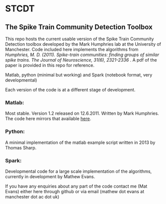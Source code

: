STCDT
=====

## The Spike Train Community Detection Toolbox

This repo hosts the current usable version of the Spike Train Community Detection toolbox developed by the Mark Humphries lab at the University of Manchester. Code included here implements the algorithms from _Humphries, M. D. (2011). Spike-train communities: finding groups of similar spike trains. The Journal of Neuroscience, 31(6), 2321-2336_ . A pdf of the paper is provided in this repo for reference.

Matlab, python (minimal but working) and Spark (notebook format, very developmental)

Each version of the code is at a different stage of development.

### Matlab:
Most stable. Version 1.2 released on 12.6.2011. Written by Mark Humphries. The code here mirrors that available [here](http://www.systemsneurophysiologylab.ls.manchester.ac.uk/code/analysis/ "Humphries lab website").

### Python:
A minimal implementation of the matlab example script written in 2013 by Thomas Sharp.

### Spark:
Developmental code for a large scale implementation of the algorithms, currently in development by Mathew Evans.

If you have any enquiries about any part of the code contact me (Mat Evans) either here through github or via email (mathew dot evans at manchester dot ac dot uk)